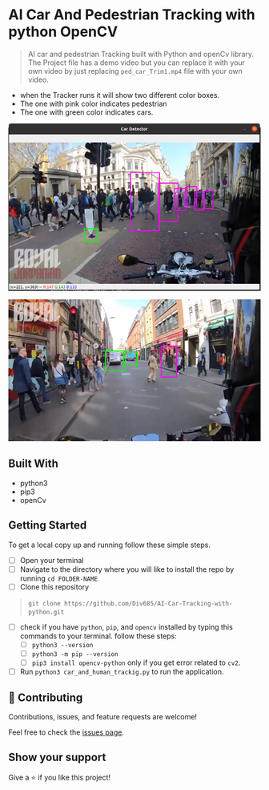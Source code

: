 # AI Car And Pedestrian Tracking with python OpenCV
 
> AI car and pedestrian Tracking built with Python and openCv library. The Project file has a demo video but you can replace it with your own video by just replacing `ped_car_Trim1.mp4` file with your own video.
- when the Tracker runs it will show two different color boxes.
- The one with pink color indicates pedestrian
- The one with green color indicates cars.

![Screenshot1](./Screenshot1.png)

![Screenshot2](./Screenshot2.png)


## Built With

- python3
- pip3
- openCv


## Getting Started

To get a local copy up and running follow these simple steps.

- [ ] Open your terminal
- [ ]  Navigate to the directory where you will like to install the repo by running `cd FOLDER-NAME` 
- [ ] Clone this repository
 > `git clone https://github.com/Div685/AI-Car-Tracking-with-python.git`
- [ ] check if you have `python`, `pip`, and `opencv` installed by typing this commands to your terminal. follow these steps:
  - [ ] `python3 --version`
  - [ ] `python3 -m pip --version`
  - [ ] `pip3 install opencv-python` only if you get error related to `cv2`.
- [ ] Run `python3 car_and_human_trackig.py` to run the application.

## 🤝 Contributing

Contributions, issues, and feature requests are welcome!

Feel free to check the [issues page](https://github.com/Div685/AI-Car-Tracking-with-python/issues).


## Show your support

Give a ⭐️ if you like this project!
